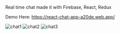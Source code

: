 Real time chat made it with Firebase, React, Redux

Demo Here: https://react-chat-app-a20de.web.app/

![chat1](https://user-images.githubusercontent.com/47251170/75123050-6f358a00-567a-11ea-99f7-38f299349b29.jpg)
![chat2](https://user-images.githubusercontent.com/47251170/75123054-7197e400-567a-11ea-93cd-9b6bfc153322.png)
![chat3](https://user-images.githubusercontent.com/47251170/75123057-7361a780-567a-11ea-8061-057045b73d2b.png)
